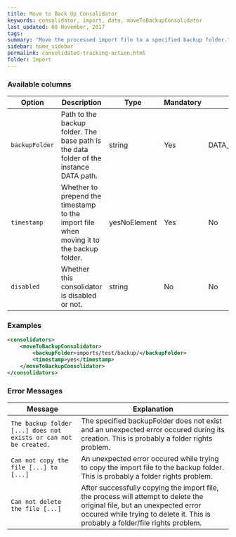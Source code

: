 ```yaml
---
title: Move to Back Up Consolidator
keywords: consolidator, import, data, moveToBackupConsolidator
last_updated: 08 November, 2017
tags:
summary: "Move the processed import file to a specified backup folder."
sidebar: home_sidebar
permalink: consolidated-tracking-action.html
folder: Import
---
```



### Available columns

Option | Description | Type | Mandatory | Default value
--- | --- | --- | --- | ---
`backupFolder` | Path to the backup folder. The base path is the data folder of the instance DATA path. | string | Yes |	DATA_PATH/imports/backup/
`timestamp` | Whether to prepend the timestamp to the import file when moving it to the backup folder. | yesNoElement |	Yes | No
`disabled` | Whether this consolidator is disabled or not. | string | No | No


### Examples

```xml 
<consolidators>
	<moveToBackupConsolidator>
		<backupFolder>imports/test/backup/</backupFolder>
		<timestamp>yes</timestamp>
	</moveToBackupConsolidator>
</consolidators>
```

### Error Messages

Message | Explanation
---- | ----
`The backup folder [...] does not exists or can not be created.` | The specified backupFolder does not exist and an unexpected error occured during its creation. This is probably a folder rights problem.
`Can not copy the file [...] to [...]` | An unexpected error occured while trying to copy the import file to the backup folder. This is probably a folder rights problem.
`Can not delete the file [...]` | After successfully copying the import file, the process will attempt to delete the original file, but an unexpected error occured while trying to delete it. This is probably a folder/file rights problem.